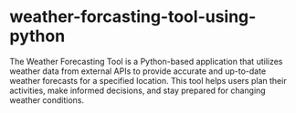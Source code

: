 # weather-forcasting-tool-using-python
The Weather Forecasting Tool is a Python-based application that utilizes weather data from external APIs to provide accurate and up-to-date weather forecasts for a specified location. This tool helps users plan their activities, make informed decisions, and stay prepared for changing weather conditions.
